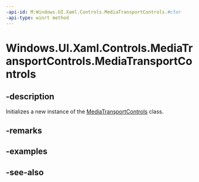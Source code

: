 ```yaml
---
-api-id: M:Windows.UI.Xaml.Controls.MediaTransportControls.#ctor
-api-type: winrt method
---
```


<!-- Method syntax
public MediaTransportControls()
-->

# Windows.UI.Xaml.Controls.MediaTransportControls.MediaTransportControls

## -description
Initializes a new instance of the [MediaTransportControls](mediatransportcontrols.md) class.


## -remarks

## -examples

## -see-also
